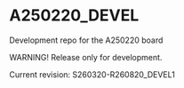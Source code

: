 # A250220_DEVEL
Development repo for the A250220 board

WARNING! Release only for development.

Current revision: S260320-R260820_DEVEL1
